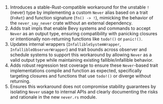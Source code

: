 1. Introduces a stable-Rust-compatible workaround for the unstable `!` (never) type by implementing a custom `Never` alias based on a trait (`FnRet`) and function signature (`fn() -> !`), mimicking the behavior of the `never_say_never` crate without an external dependency.
2. Adds trait impls that enable Bevy systems and commands to accept `Never` as an output type, ensuring compatibility with panicking closures or intentionally non-returning functions like `todo!()` or `panic!()`.
3. Updates internal wrappers (`InfallibleSystemWrapper`, `InfallibleObserverWrapper`) and trait bounds across observer and schedule systems to support this workaround by allowing `Never` as a valid output type while maintaining existing fallible/infallible behavior.
4. Adds robust regression test coverage to ensure these `Never`-based trait implementations compile and function as expected, specifically targeting closures and functions that use `todo!()` or diverge without returning.
5. Ensures this workaround does not compromise stability guarantees by isolating `Never` usage to internal APIs and clearly documenting the risks and rationale in the new `never.rs` module.
